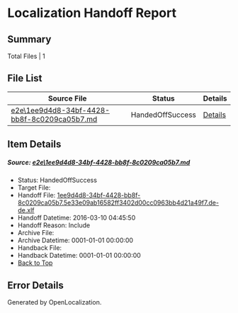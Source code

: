 # <a name='report-top'></a> Localization Handoff Report

## Summary
 Total Files | 1

## File List
 Source File | Status | Details 
 ----------- | ------ | ------- 
 [e2e\1ee9d4d8-34bf-4428-bb8f-8c0209ca05b7.md](https://github.com/OpenLocalizationTest/oltest/blob/d36a81d3c9e28fb4c9170102fa2e007221adf262/e2e/1ee9d4d8-34bf-4428-bb8f-8c0209ca05b7.md) | HandedOffSuccess | [Details](#2d32c03897d699832f3e5c68a25cd867b05ffd9d2)

## Item Details
##### <a name='2d32c03897d699832f3e5c68a25cd867b05ffd9d2'></a> Source: [e2e\1ee9d4d8-34bf-4428-bb8f-8c0209ca05b7.md](https://github.com/OpenLocalizationTest/oltest/blob/d36a81d3c9e28fb4c9170102fa2e007221adf262/e2e/1ee9d4d8-34bf-4428-bb8f-8c0209ca05b7.md)
* Status: HandedOffSuccess
* Target File: 
* Handoff File: [1ee9d4d8-34bf-4428-bb8f-8c0209ca05b7.5e33e09ab16582ff3402d00cc0963bb4d21a49f7.de-de.xlf](https://github.com/OpenLocalizationTestOrg/olhandoff/blob/1433806b258c4f0bd8bf365b81e9d9286d159a58/ol-handoff/OpenLocalizationTestOrg/oltest.de-de/xinjiang/ht/1ee9d4d8-34bf-4428-bb8f-8c0209ca05b7.5e33e09ab16582ff3402d00cc0963bb4d21a49f7.de-de.xlf)
* Handoff Datetime: 2016-03-10 04:45:50
* Handoff Reason: Include
* Archive File: 
* Archive Datetime: 0001-01-01 00:00:00
* Handback File: 
* Handback Datetime: 0001-01-01 00:00:00
* [Back to Top](#report-top)


## Error Details

Generated by OpenLocalization.
